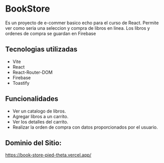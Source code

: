 # BookStore
Es un proyecto de e-commer basico echo para el curso de React. Permite ver como seria una seleccion y compra de libros en linea. Los libros y ordenes de compra se guardan en Firebase

## Tecnologias utilizadas 
- Vite
- React
- React-Router-DOM
- Firebase
- Toastify

## Funcionalidades
- Ver un catalogo de libros.
- Agregar libros a un carrito.
- Ver los detalles del carrito.
- Realizar la orden de compra con datos proporcionados por el usuario.

## Dominio del Sitio:
https://book-store-pied-theta.vercel.app/